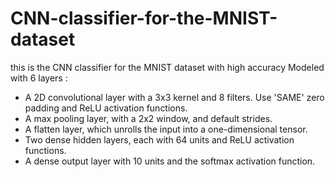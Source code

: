 # CNN-classifier-for-the-MNIST-dataset
this is the CNN classifier for the MNIST dataset with high accuracy 
Modeled with 6 layers :
* A 2D convolutional layer with a 3x3 kernel and 8 filters. Use 'SAME' zero padding and ReLU activation functions.
* A max pooling layer, with a 2x2 window, and default strides.
* A flatten layer, which unrolls the input into a one-dimensional tensor.
* Two dense hidden layers, each with 64 units and ReLU activation functions.
* A dense output layer with 10 units and the softmax activation function.
